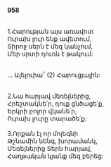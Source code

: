 **958**

\
1.Հարության այս առավոտ\
Ուրախ լուր ենք ավետում,\
Տիրոջ սերն է մեզ կանչում,\
Մեր սրտի դուռն է թակում:

\
 ... Ալելուիա՜ (2) Հարուցյալին:

\
2.Նա հարյավ մեռելներից,\
Հրեշտակնե՛ր, դուք ցնծացե՛ք,\
Երկրի բոլոր վկանե՛ր,\
Ուրախ լուրը տարածե՛ք:\
\
3.Որքան էլ որ մոլեգնի\
Թշնամին նենգ, խորամանկ,\
Մեռելներից Տերն հարյավ,\
Հաղթական կյանք մեզ բերեց:
